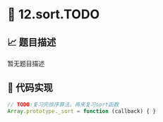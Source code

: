 # 🎪 12.sort.TODO



## 📈 题目描述
暂无题目描述

## 📌 代码实现
```typescript
// TODO:复习完排序算法，再来复习sort函数
Array.prototype._sort = function (callback) { }

```
